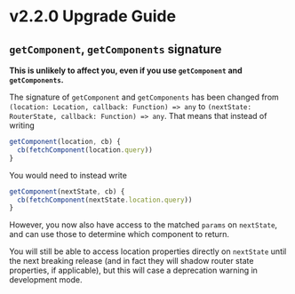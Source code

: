 # v2.2.0 Upgrade Guide

## `getComponent`, `getComponents` signature

**This is unlikely to affect you, even if you use `getComponent` and `getComponents`.**

The signature of `getComponent` and `getComponents` has been changed from `(location: Location, callback: Function) => any` to `(nextState: RouterState, callback: Function) => any`. That means that instead of writing

```js
getComponent(location, cb) {
  cb(fetchComponent(location.query))
}
```

You would need to instead write

```js
getComponent(nextState, cb) {
  cb(fetchComponent(nextState.location.query))
}
```

However, you now also have access to the matched `params` on `nextState`, and can use those to determine which component to return.

You will still be able to access location properties directly on `nextState` until the next breaking release (and in fact they will shadow router state properties, if applicable), but this will case a deprecation warning in development mode.
